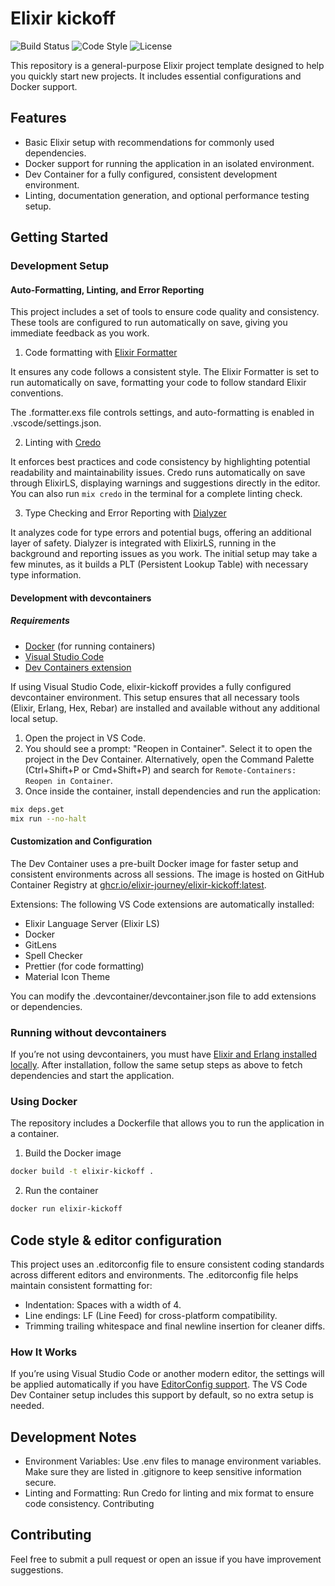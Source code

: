 # Elixir kickoff
![Build Status](https://github.com/Elixir-journey/elixir-kickoff/actions/workflows/ci.yml/badge.svg)
![Code Style](https://img.shields.io/badge/style-credo-blue)
![License](https://img.shields.io/github/license/Elixir-journey/elixir-kickoff)

This repository is a general-purpose Elixir project template designed to help you quickly start new projects. It includes essential configurations and Docker support.

## Features

- Basic Elixir setup with recommendations for commonly used dependencies.
- Docker support for running the application in an isolated environment.
- Dev Container for a fully configured, consistent development environment.
- Linting, documentation generation, and optional performance testing setup.

## Getting Started

### Development Setup

#### Auto-Formatting, Linting, and Error Reporting
This project includes a set of tools to ensure code quality and consistency. These tools are configured to run automatically on save, giving you immediate feedback as you work.

1. Code formatting with [Elixir Formatter](https://hexdocs.pm/mix/main/Mix.Tasks.Format.html)

It ensures any code follows a consistent style. The Elixir Formatter is set to run automatically on save, formatting your code to follow standard Elixir conventions.

The .formatter.exs file controls settings, and auto-formatting is enabled in .vscode/settings.json.

2. Linting with [Credo](https://hexdocs.pm/credo/overview.html)

It enforces best practices and code consistency by highlighting potential readability and maintainability issues. Credo runs automatically on save through ElixirLS, displaying warnings and suggestions directly in the editor. You can also run ```mix credo``` in the terminal for a complete linting check.

3. Type Checking and Error Reporting with [Dialyzer](https://www.erlang.org/doc/apps/dialyzer/dialyzer_chapter.html)

It analyzes code for type errors and potential bugs, offering an additional layer of safety. Dialyzer is integrated with ElixirLS, running in the background and reporting issues as you work.
The initial setup may take a few minutes, as it builds a PLT (Persistent Lookup Table) with necessary type information.

#### Development with devcontainers

##### Requirements

- [Docker](https://www.docker.com) (for running containers)
- [Visual Studio Code](https://code.visualstudio.com)
- [Dev Containers extension](https://marketplace.visualstudio.com/items?itemName=ms-vscode-remote.remote-containers)

If using Visual Studio Code, elixir-kickoff provides a fully configured devcontainer environment. This setup ensures that all necessary tools (Elixir, Erlang, Hex, Rebar) are installed and available without any additional local setup.

1. Open the project in VS Code.
2. You should see a prompt: "Reopen in Container". Select it to open the project in the Dev Container. Alternatively, open the Command Palette (Ctrl+Shift+P or Cmd+Shift+P) and search for ```Remote-Containers: Reopen in Container```.
3. Once inside the container, install dependencies and run the application:

```bash
mix deps.get
mix run --no-halt
```

#### Customization and Configuration

The Dev Container uses a pre-built Docker image for faster setup and consistent environments across all sessions. The image is hosted on GitHub Container Registry at [ghcr.io/elixir-journey/elixir-kickoff:latest](https://github.com/orgs/Elixir-journey/packages/container/package/elixir-kickoff).

Extensions: The following VS Code extensions are automatically installed:
- Elixir Language Server (Elixir LS)
- Docker
- GitLens
- Spell Checker
- Prettier (for code formatting)
- Material Icon Theme

You can modify the .devcontainer/devcontainer.json file to add extensions or dependencies.

### Running without devcontainers
If you’re not using devcontainers, you must have [Elixir and Erlang installed locally](https://elixir-lang.org/install.html). After installation, follow the same setup steps as above to fetch dependencies and start the application.

### Using Docker

The repository includes a Dockerfile that allows you to run the application in a container.

1. Build the Docker image

```bash
docker build -t elixir-kickoff .
```

2. Run the container

```bash
docker run elixir-kickoff
```

## Code style & editor configuration
This project uses an .editorconfig file to ensure consistent coding standards across different editors and environments. The .editorconfig file helps maintain consistent formatting for:

- Indentation: Spaces with a width of 4.
- Line endings: LF (Line Feed) for cross-platform compatibility.
- Trimming trailing whitespace and final newline insertion for cleaner diffs.

### How It Works

If you’re using Visual Studio Code or another modern editor, the settings will be applied automatically if you have [EditorConfig support](https://editorconfig.org). The VS Code Dev Container setup includes this support by default, so no extra setup is needed.

## Development Notes

- Environment Variables: Use .env files to manage environment variables. Make sure they are listed in .gitignore to keep sensitive information secure.
- Linting and Formatting: Run Credo for linting and mix format to ensure code consistency.
Contributing

## Contributing
Feel free to submit a pull request or open an issue if you have improvement suggestions.

